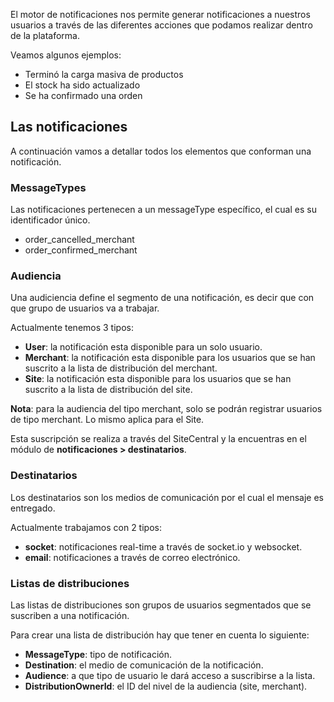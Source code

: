 El motor de notificaciones nos permite generar notificaciones a nuestros usuarios a través de las diferentes acciones que podamos realizar dentro de la plataforma.

Veamos algunos ejemplos:

- Terminó la carga masiva de productos
- El stock ha sido actualizado
- Se ha confirmado una orden

## Las notificaciones
A continuación vamos a detallar todos los elementos que conforman una notificación.

### MessageTypes
Las notificaciones pertenecen a un messageType específico, el cual es su identificador único.

- order_cancelled_merchant
- order_confirmed_merchant

### Audiencia
Una audiciencia define el segmento de una notificación, es decir que con que grupo de usuarios va a trabajar.

Actualmente tenemos 3 tipos:

- **User**: la notificación esta disponible para un solo usuario.
- **Merchant**: la notificación esta disponible para los usuarios que se han suscrito a la lista de distribución del merchant.
- **Site**: la notificación esta disponible para los usuarios que se han suscrito a la lista de distribución del site.

**Nota**: para la audiencia del tipo merchant, solo se podrán registrar usuarios de tipo merchant. Lo mismo aplica para el Site.

Esta suscripción se realiza a través del SiteCentral y la encuentras en el módulo de **notificaciones > destinatarios**.

### Destinatarios
Los destinatarios son los medios de comunicación por el cual el mensaje es entregado.

Actualmente trabajamos con 2 tipos:

- **socket**: notificaciones real-time a través de socket.io y websocket.
- **email**: notificaciones a través de correo electrónico.

### Listas de distribuciones
Las listas de distribuciones son grupos de usuarios segmentados que se suscriben a una notificación.

Para crear una lista de distribución hay que tener en cuenta lo siguiente:

- **MessageType**: tipo de notificación.
- **Destination**: el medio de comunicación de la notificación.
- **Audience**: a que tipo de usuario le dará acceso a suscribirse a la lista.
- **DistributionOwnerId**: el ID del nivel de la audiencia (site, merchant).